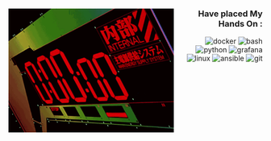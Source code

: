 <!-- 
<a href="https://github.com/blagodaren/blagodaren/blob/main/nerv.gif">
  <img src="https://github.com/blagodaren/blagodaren/blob/main/nerv.gif" alt="nerv" style="width:100%; height:auto; left: 50%;"/>
</a> -->

<div>
  <img src="nerv.gif" alt="nerv" width="65%" align="left"/>
  <div align="right" style="margin-left: 70%; padding-top: 0;">
    <h3>Have placed My Hands On :</h3>
    <img src="https://img.shields.io/badge/Docker-%230db7ed.svg?style=for-the-badge&logo=docker&logoColor=white" alt="docker"/>
    <img src="https://img.shields.io/badge/Bash-%234EAA25.svg?style=for-the-badge&logo=gnu-bash&logoColor=white" alt="bash"/>
    <img src="https://img.shields.io/badge/Python-3670A0?style=for-the-badge&logo=python&logoColor=ffdd54" alt="python"/>
    <img src="https://img.shields.io/badge/Grafana-%23F46800.svg?style=for-the-badge&logo=grafana&logoColor=white" alt="grafana"/>
    <img src="https://img.shields.io/badge/Linux-FCC624?style=for-the-badge&logo=linux&logoColor=black" alt="linux"/>
    <img src="https://img.shields.io/badge/Ansible-%231A1918.svg?style=for-the-badge&logo=ansible&logoColor=white" alt="ansible"/>
    <img src="https://img.shields.io/badge/Git-%23F05033.svg?style=for-the-badge&logo=git&logoColor=white" alt="git"/>
  </div>
</div>
<br clear="all"/>
